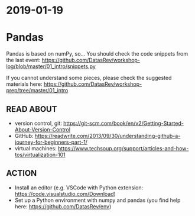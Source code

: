 # 2019-01-19
# Pandas

Pandas is based on numPy, so...
You should check the code snippets from the last event:
https://github.com/DatasRev/workshop-log/blob/master/01_intro/snippets.py

If you cannot understand some pieces, please check the suggested materials here:
https://github.com/DatasRev/workshop-prep/tree/master/01_intro

## READ ABOUT
- version control, git: https://git-scm.com/book/en/v2/Getting-Started-About-Version-Control
- GitHub: https://readwrite.com/2013/09/30/understanding-github-a-journey-for-beginners-part-1/
- virtual machines: https://www.techsoup.org/support/articles-and-how-tos/virtualization-101


## ACTION
- Install an editor (e.g. VSCode with Python extension: https://code.visualstudio.com/Download)
- Set up a Python environment with numpy and pandas (you find help here: https://github.com/DatasRev/env)
